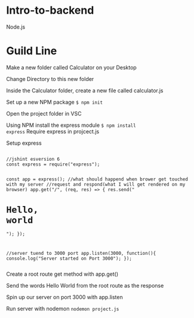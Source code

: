 # Intro-to-backend
Node.js

<h1>Guild Line</h1>

Make a new folder called Calculator on your Desktop

Change Directory to this new folder

Inside the Calculator folder, create a new file called calculator.js

Set up a new NPM package
<code>$ npm init</code>

Open the project folder in VSC 

Using NPM install the express module
<code>$ npm install express</code>
Require express in projcect.js

Setup express

<code>
//jshint esversion 6 
const express = require("express");

const app = express();
//what should happend when brower get touched with my server
//request and respond(what I will get rendered on my browser)
app.get("/", (req, res) => {
  res.send("<h1>Hello, world</h1>");
});

//server tuend to 3000 port
app.listen(3000, function(){
  console.log("Server started on Port 3000");
});

</code>
Create a root route get method with app.get()

Send the words Hello World from the root route as the response

Spin up our server on port 3000 with app.listen

Run server with nodemon
<code>nodemon project.js</code>
